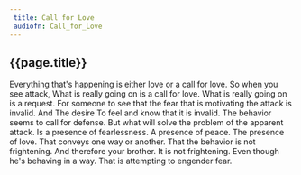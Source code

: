 ```yaml
---
 title: Call for Love
 audiofn: Call_for_Love
---
```


## {{page.title}}

Everything that's happening is either love or a call for love. So when
you see attack, What is really going on is a call for love. What is
really going on is a request. For someone to see that the fear that is
motivating the attack is invalid. And The desire To feel and know that
it is invalid. The behavior seems to call for defense. But what will
solve the problem of the apparent attack. Is a presence of fearlessness.
A presence of peace. The presence of love. That conveys one way or
another. That the behavior is not frightening. And therefore your
brother. It is not frightening. Even though he's behaving in a way. That
is attempting to engender fear.

